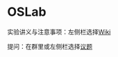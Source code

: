 # OSLab

实验讲义与注意事项：左侧栏选择[Wiki](https://git.nju.edu.cn/WhereIsTheCatsTail/oslab2024spring/-/wikis/home)

提问：在群里或左侧栏选择[议题](https://git.nju.edu.cn/WhereIsTheCatsTail/oslab2024spring/-/issues)
